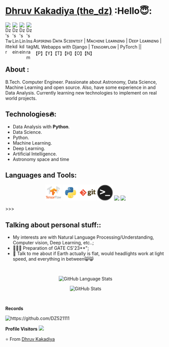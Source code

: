 # <a href="https://www.linkedin.com/in/dhruv-kakadiya-8a3202191/">Dhruv Kakadiya (the_dz)</a> :Hello😇:

<a href="https://twitter.com/DhruvKakadiya7">
  <img align="left" alt="Dz's Twitter" width="22px" src="https://seeklogo.com/images/T/twitter-logo-A84FE9258E-seeklogo.com.png" />
</a>
<a href="https://www.linkedin.com/in/dhruv-kakadiya-8a3202191/">
  <img align="left" alt="Dz's Linkdein" width="22px" src="https://cdn-icons-png.flaticon.com/512/174/174857.png" />
</a>
<a href="https://leetcode.com/DZ521111/">
  <img align="left" alt="Dz's Linkdein" width="22px" src="https://upload.wikimedia.org/wikipedia/commons/1/19/LeetCode_logo_black.png" />
</a>
<a href="https://www.codechef.com/users/dhruv5211">
  <img align="left" alt="Dz's Instagram" width="22px" src="https://i.pinimg.com/originals/c5/d9/fc/c5d9fc1e18bcf039f464c2ab6cfb3eb6.jpg" />
</a>

<br/>
<br/>

>>>

Aꜱᴘɪʀɪɴɢ Dᴀᴛᴀ Sᴄɪᴇɴᴛɪꜱᴛ | Mᴀᴄʜɪɴᴇ Lᴇᴀʀɴɪɴɢ | Dᴇᴇᴘ Lᴇᴀʀɴɪɴɢ | ML Webapps with Django | Tᴇɴꜱᴏʀғʟᴏᴡ | PyTorch || </br>
【P】【Y】【T】【H】【O】【N】</br>
>>>

## About :
   B.Tech. Computer Engineer. Passionate about Astronomy, Data Science, Machine Learning and open source. Also, have some experience in and Data Analysis. Currently learning new technologies to implement on real world projects.

>>>

## Technologies🔥:
- Data Analysis with **Python**.
- Data Science.
- Python.
- Machine Learning.
- Deep Learning.
- Artificial Intelligence.
- Astronomy space and time

## Languages and Tools:  

<p align="center"> <code><img height="50" src="https://raw.githubusercontent.com/github/explore/80688e429a7d4ef2fca1e82350fe8e3517d3494d/topics/tensorflow/tensorflow.png"></code> <code><img height="50" src="https://raw.githubusercontent.com/github/explore/80688e429a7d4ef2fca1e82350fe8e3517d3494d/topics/python/python.png"></code> <code><img height="50" src="https://raw.githubusercontent.com/github/explore/80688e429a7d4ef2fca1e82350fe8e3517d3494d/topics/git/git.png"></code> <code><img height="50" src="https://raw.githubusercontent.com/github/explore/80688e429a7d4ef2fca1e82350fe8e3517d3494d/topics/terminal/terminal.png"></code> <code><img height="50" src="https://ih1.redbubble.net/image.535937285.2015/st,small,845x845-pad,1000x1000,f8f8f8.jpg"></code> <code><img height="50" src="https://i.pinimg.com/originals/6b/95/32/6b9532f07285be12d49cdcd1382db7da.jpg"></code> </p>
>>>


## Talking about personal stuff::
- My interests are with Natural Language Processing/Understanding, Computer vision, Deep Learning, etc..;
- 👨🏽‍💻 Preparation of GATE CS'23**";
- 💬 Talk to me about if Earth actually is flat, would headlights work at light speed, and everything in between😸😸

</br>

<p align="center"> <img src="https://github-readme-stats.vercel.app/api/top-langs/?username=DZ521111&langs_count=7&theme=tokyonight" alt="GitHub Language Stats"/> </p> <p align="center"> <img src="https://github-readme-stats.vercel.app/api?username=DZ521111&&show_icons=true&theme=radical&line_height=27&v=5" alt="GitHub Stats"/> </p>
</br>

**Records** 

<img src="https://github-readme-stats.vercel.app/api?username=DZ521111&&show_icons=true&theme=radical&line_height=27&v=5" alt="https://github.com/DZ521111" />

**Profile Visitors**
![](https://komarev.com/ghpvc/?username=DZ521111)

⭐️ From [Dhruv Kakadiya](https://github.com/DZ521111)

